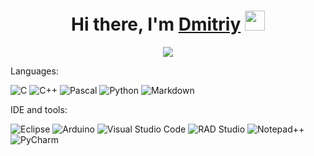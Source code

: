 <h1 align="center">Hi there, I'm <a href="https://github.com/IvanovDmitriy09" target="_blank">Dmitriy</a> 
<img src="https://github.com/blackcater/blackcater/raw/main/images/Hi.gif" height="32"/></h1>

<p align="center">
  <img src="https://readme-typing-svg.demolab.com/?lines=Embedded+developer&font=Fira%20Code&center=true&width=380&height=50&duration=4000&pause=1000">
</p>

<p>Languages:</p>

![C](https://img.shields.io/badge/c-A8B9CC?style=for-the-badge&logo=c&logoColor=white)
![C++](https://img.shields.io/badge/c++-00599C?style=for-the-badge&logo=c%2B%2B&logoColor=white)
![Pascal](https://img.shields.io/badge/pascal-FE7A16?style=for-the-badge&logo=pascal&logoColor=ffdd54)
![Python](https://img.shields.io/badge/python-3776AB?style=for-the-badge&logo=python&logoColor=ffdd54)
![Markdown](https://img.shields.io/badge/markdown-000000?style=for-the-badge&logo=markdown&logoColor=white)

<p>IDE and tools:</p>

![Eclipse](https://img.shields.io/badge/Eclipse-2C2255?style=for-the-badge&logo=Eclipse&logoColor=white)
![Arduino](https://img.shields.io/badge/-Arduino-00979D?style=for-the-badge&logo=Arduino&logoColor=white)
![Visual Studio Code](https://img.shields.io/badge/Visual%20Studio%20Code-007ACC?style=for-the-badge&logo=visual-studio-code&logoColor=white)
![RAD Studio](https://img.shields.io/badge/RAD%20Studio%20Delphi-EE1F35?style=for-the-badge&logo=delphi&logoColor=white)
![Notepad++](https://img.shields.io/badge/Notepad++-90E59A.svg?style=for-the-badge&logo=notepad%2b%2b&logoColor=black)
![PyCharm](https://img.shields.io/badge/pycharm-000000?style=for-the-badge&logo=pycharm&logoColor=black&color=black&labelColor=green)


<!--
**IvanovDmitriy09/IvanovDmitriy09** is a ✨ _special_ ✨ repository because its `README.md` (this file) appears on your GitHub profile.

Here are some ideas to get you started:

- 🔭 I’m currently working on ...
- 🌱 I’m currently learning ...
- 👯 I’m looking to collaborate on ...
- 🤔 I’m looking for help with ...
- 💬 Ask me about ...
- 📫 How to reach me: ...
- 😄 Pronouns: ...
- ⚡ Fun fact: ...
-->

